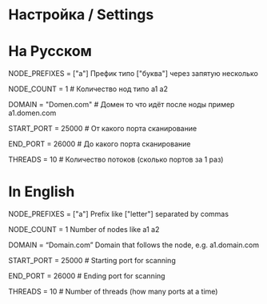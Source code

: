 
# Настройка / Settings

# На Русском
NODE_PREFIXES = ["a"] Префик типо ["буква"] через запятую несколько

NODE_COUNT = 1 # Количество нод типо а1 а2

DOMAIN = "Domen.com" # Домен то что идёт после ноды пример a1.domen.com

START_PORT = 25000 # От какого порта сканирование

END_PORT = 26000 # До какого порта сканирование

THREADS = 10 # Количество потоков (сколько портов за 1 раз)

# In English
NODE_PREFIXES = ["a"] Prefix like ["letter"] separated by commas

NODE_COUNT = 1  Number of nodes like a1 a2

DOMAIN = “Domain.com”  Domain that follows the node, e.g. a1.domain.com

START_PORT = 25000 # Starting port for scanning

END_PORT = 26000 # Ending port for scanning

THREADS = 10 # Number of threads (how many ports at a time)

